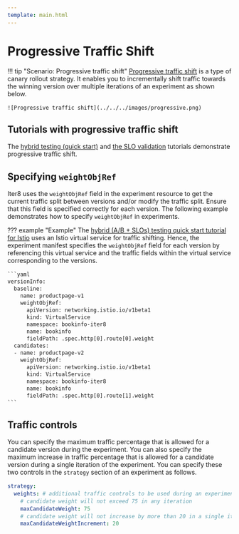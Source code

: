 ```yaml
---
template: main.html
---
```


# Progressive Traffic Shift

!!! tip "Scenario: Progressive traffic shift"
    [Progressive traffic shift](../../../concepts/buildingblocks.md#progressive-traffic-shift) is a type of canary rollout strategy. It enables you to incrementally shift traffic towards the winning version over multiple iterations of an experiment as shown below.

    ![Progressive traffic shift](../../../images/progressive.png)

## Tutorials with progressive traffic shift

The [hybrid testing (quick start)](../../../getting-started/quick-start/istio/tutorial.md) and [the SLO validation](../testing-strategies/slovalidation.md) tutorials demonstrate progressive traffic shift.

## Specifying `weightObjRef`
Iter8 uses the `weightObjRef` field in the experiment resource to get the current traffic split between versions and/or modify the traffic split. Ensure that this field is specified correctly for each version. The following example demonstrates how to specify `weightObjRef` in experiments.

??? example "Example"
    The [hybrid (A/B + SLOs) testing quick start tutorial for Istio](../../../getting-started/quick-start/istio/tutorial.md#5-launch-experiment) uses an Istio virtual service for traffic shifting. Hence, the experiment manifest specifies the `weightObjRef` field for each version by referencing this virtual service and the traffic fields within the virtual service corresponding to the versions.

    ```yaml
    versionInfo:
      baseline:
        name: productpage-v1
        weightObjRef:
          apiVersion: networking.istio.io/v1beta1
          kind: VirtualService
          namespace: bookinfo-iter8
          name: bookinfo
          fieldPath: .spec.http[0].route[0].weight
      candidates:
      - name: productpage-v2
        weightObjRef:
          apiVersion: networking.istio.io/v1beta1
          kind: VirtualService
          namespace: bookinfo-iter8
          name: bookinfo
          fieldPath: .spec.http[0].route[1].weight
    ```

## Traffic controls

You can specify the maximum traffic percentage that is allowed for a candidate version during the experiment. You can also specify the maximum increase in traffic percentage that is allowed for a candidate version during a single iteration of the experiment. You can specify these two controls in the `strategy` section of an experiment as follows.

```yaml
strategy:
  weights: # additional traffic controls to be used during an experiment
    # candidate weight will not exceed 75 in any iteration
    maxCandidateWeight: 75
    # candidate weight will not increase by more than 20 in a single iteration
    maxCandidateWeightIncrement: 20
```
